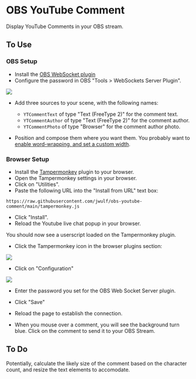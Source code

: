 # OBS YouTube Comment

Display YouTube Comments in your OBS stream.

## To Use 

### OBS Setup

* Install the [OBS WebSocket plugin](https://github.com/Palakis/obs-websocket)
* Configure the password in OBS "Tools > WebSockets Server Plugin".

![](img/websocket-server-settings.png)

* Add three sources to your scene, with the following names:

    - `YTCommentText` of type "Text (FreeType 2)" for the comment text.
    - `YTCommentAuthor` of type "Text (FreeType 2)" for the comment author.
    - `YTCommentPhoto` of type "Browser" for the comment author photo.

* Position and compose them where you want them. You probably want to [enable word-wrapping, and set a custom width](https://lvacula.com/2020/05/obs-studios-word-wrapping-is-weird/).

### Browser Setup

* Install the [Tampermonkey](https://www.tampermonkey.net/) plugin to your browser.
* Open the Tampermonkey settings in your browser.
* Click on "Utilities".
* Paste the following URL into the "Install from URL" text box:

```
https://raw.githubusercontent.com/jwulf/obs-youtube-comment/main/tampermonkey.js
```

* Click "Install".
* Reload the Youtube live chat popup in your browser.

You should now see a userscript loaded on the Tampermonkey plugin.

* Click the Tampermonkey icon in the browser plugins section:

![](img/plugin-loaded.png)

* Click on "Configuration"

![](img/plugin-config.png)

* Enter the password you set for the OBS Web Socket Server plugin.
* Click "Save"
* Reload the page to establish the connection.

* When you mouse over a comment, you will see the background turn blue. Click on the comment to send it to your OBS Stream.

## To Do

Potentially, calculate the likely size of the comment based on the character count, and resize the text elements to accomodate.